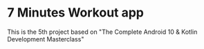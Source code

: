 # 7 Minutes Workout app
This is the 5th project based on "The Complete Android 10 & Kotlin Development Masterclass"